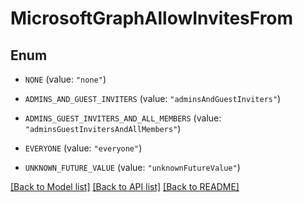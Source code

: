 # MicrosoftGraphAllowInvitesFrom

## Enum


* `NONE` (value: `"none"`)

* `ADMINS_AND_GUEST_INVITERS` (value: `"adminsAndGuestInviters"`)

* `ADMINS_GUEST_INVITERS_AND_ALL_MEMBERS` (value: `"adminsGuestInvitersAndAllMembers"`)

* `EVERYONE` (value: `"everyone"`)

* `UNKNOWN_FUTURE_VALUE` (value: `"unknownFutureValue"`)


[[Back to Model list]](../README.md#documentation-for-models) [[Back to API list]](../README.md#documentation-for-api-endpoints) [[Back to README]](../README.md)


